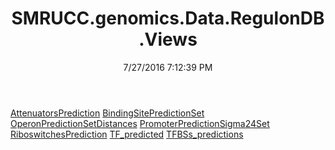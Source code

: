 ﻿---
title: SMRUCC.genomics.Data.RegulonDB.Views
date: 7/27/2016 7:12:39 PM
---

[AttenuatorsPrediction](T-SMRUCC.genomics.Data.RegulonDB.Views.AttenuatorsPrediction.html)
[BindingSitePredictionSet](T-SMRUCC.genomics.Data.RegulonDB.Views.BindingSitePredictionSet.html)
[OperonPredictionSetDistances](T-SMRUCC.genomics.Data.RegulonDB.Views.OperonPredictionSetDistances.html)
[PromoterPredictionSigma24Set](T-SMRUCC.genomics.Data.RegulonDB.Views.PromoterPredictionSigma24Set.html)
[RiboswitchesPrediction](T-SMRUCC.genomics.Data.RegulonDB.Views.RiboswitchesPrediction.html)
[TF_predicted](T-SMRUCC.genomics.Data.RegulonDB.Views.TF_predicted.html)
[TFBSs_predictions](T-SMRUCC.genomics.Data.RegulonDB.Views.TFBSs_predictions.html)
